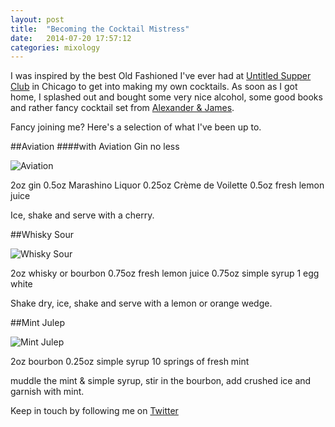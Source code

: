 ```yaml
---
layout: post
title:  "Becoming the Cocktail Mistress"
date:   2014-07-20 17:57:12
categories: mixology
---
```


I was inspired by the best Old Fashioned I've ever had at [Untitled Supper Club](http://untitledchicago.com/home-page/) in Chicago to get into making my own cocktails. As soon as I got home, I splashed out and bought some very nice alcohol, some good books and rather fancy cocktail set from [Alexander & James](http://www.alexanderandjames.com/gift-sets/alexander-and-james-cocktail-making-set-cocktailset.html?start=15&cgid=gift-sets). 

Fancy joining me? Here's a selection of what I've been up to.

##Aviation ####with Aviation Gin no less

![Aviation](https://raw.githubusercontent.com/raphaelleheaf/nevercinderella/gh-pages/_assets/aviation.jpg)

2oz gin
0.5oz Marashino Liquor
0.25oz Crème de Voilette
0.5oz fresh lemon juice

Ice, shake and serve with a cherry.

##Whisky Sour

![Whisky Sour](https://raw.githubusercontent.com/raphaelleheaf/nevercinderella/gh-pages/_assets/whiskey_sour.jpg)

2oz whisky or bourbon
0.75oz fresh lemon juice
0.75oz simple syrup
1 egg white

Shake dry, ice, shake and serve with a lemon or orange wedge.

##Mint Julep

![Mint Julep](https://raw.githubusercontent.com/raphaelleheaf/nevercinderella/gh-pages/_assets/mint_julep.jpg)

2oz bourbon
0.25oz simple syrup
10 springs of fresh mint

muddle the mint & simple syrup, stir in the bourbon, add crushed ice and garnish with mint.


Keep in touch by following me on [Twitter](https://twitter.com/cinderellanever) 


